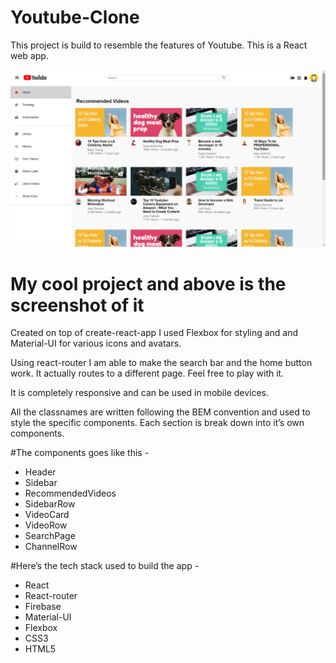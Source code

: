 # Youtube-Clone
This project is build to resemble the features of Youtube.
This is a React web app.

<img src="./youtube-clone.png" alt="the screenshot of the app"/>

# My cool project and above is the screenshot of it

Created on top of create-react-app I used Flexbox for styling and and Material-UI for various icons and avatars. 

Using react-router I am able to make the search bar and the home button work. It actually routes to a different page. Feel free to play with it. 

It is completely responsive and can be used in mobile devices.

All the classnames are written following the BEM convention and used to style the specific components. 
Each section is break down into it’s own components.

#The components goes like this - 
* Header
* Sidebar
* RecommendedVideos
* SidebarRow
* VideoCard
* VideoRow
* SearchPage
* ChannelRow


#Here’s the tech stack used to build the app - 
* React
* React-router
* Firebase
* Material-UI
* Flexbox
* CSS3
* HTML5
